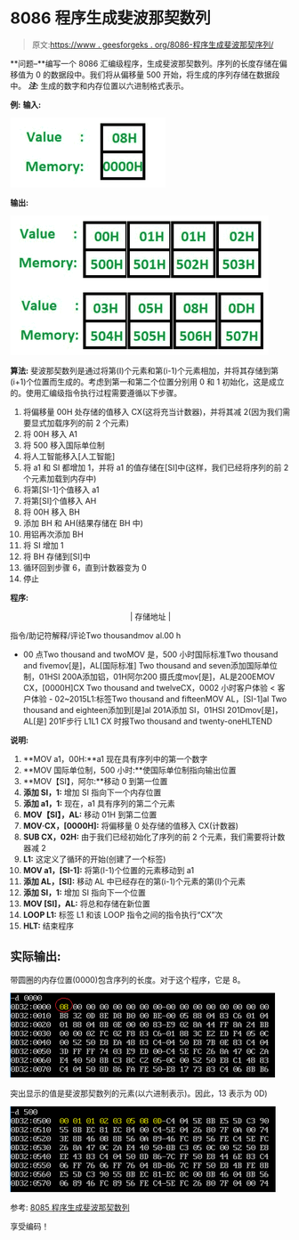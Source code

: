 # 8086 程序生成斐波那契数列

> 原文:[https://www . geesforgeks . org/8086-程序生成斐波那契序列/](https://www.geeksforgeeks.org/8086-program-to-generate-fibonacci-sequence/)

**问题–**编写一个 8086 汇编级程序，生成斐波那契数列。序列的长度存储在偏移值为 0 的数据段中。我们将从偏移量 500 开始，将生成的序列存储在数据段中。
***注:*** 生成的数字和内存位置以六进制格式表示。

**例:**
**输入:**

![](img/4265f2e69317d4155e9968e26e16e767.png)

**输出:**

![](img/4ce68f0fc05cb69dfbec7be8b540a573.png)

**算法:**
斐波那契数列是通过将第(I)个元素和第(i-1)个元素相加，并将其存储到第(i+1)个位置而生成的。考虑到第一和第二个位置分别用 0 和 1 初始化，这是成立的。使用汇编级指令执行过程需要遵循以下步骤。

1.  将偏移量 00H 处存储的值移入 CX(这将充当计数器)，并将其减 2(因为我们需要显式加载序列的前 2 个元素)
2.  将 00H 移入 A1
3.  将 500 移入国际单位制
4.  将人工智能移入[人工智能]
5.  将 a1 和 SI 都增加 1，并将 a1 的值存储在[SI]中(这样，我们已经将序列的前 2 个元素加载到内存中)
6.  将第[SI-1]个值移入 a1
7.  将第[SI]个值移入 AH
8.  将 00H 移入 BH
9.  添加 BH 和 AH(结果存储在 BH 中)
10.  用铝再次添加 BH
11.  将 SI 增加 1
12.  将 BH 存储到[SI]中
13.  循环回到步骤 6，直到计数器变为 0
14.  停止

**程序:**

<center>

| 存储地址 |

</center>

指令/助记符解释/评论Two thousandmov al.00 h
- 00 点Two thousand and twoMOV 是，500 小时国际标准Two thousand and fivemov[是]，AL[国际标准] Two thousand and seven添加国际单位制，01HSI 200A添加铝，01H阿尔200 摄氏度mov[是]，AL是200EMOV CX，[0000H]CX Two thousand and twelveCX，0002 小时客户体验 < 客户体验 - 02~2015L1:标签Two thousand and fifteenMOV AL，[SI-1]al Two thousand and eighteen添加到[是]al 201A添加 SI，01HSI 201Dmov[是]，AL[是] 201F步行 L1L1 CX 时报Two thousand and twenty-oneHLTEND

**说明:**

1.  **MOV a1，00H:**a1 现在具有序列中的第一个数字
2.  **MOV 国际单位制，500 小时:**使国际单位制指向输出位置
3.  **MOV【SI】，阿尔:**移动 0 到第一位置
4.  **添加 SI，1:** 增加 SI 指向下一个内存位置
5.  **添加 a1，1:** 现在，a1 具有序列的第二个元素
6.  **MOV【SI】，AL:** 移动 01H 到第二位置
7.  **MOV·CX，[0000H]:** 将偏移量 0 处存储的值移入 CX(计数器)
8.  **SUB CX，02H:** 由于我们已经初始化了序列的前 2 个元素，我们需要将计数器减 2
9.  **L1:** 这定义了循环的开始(创建了一个标签)
10.  **MOV a1，[SI-1]:** 将第(I-1)个位置的元素移动到 a1
11.  **添加 AL，[SI]:** 移动 AL 中已经存在的第(i-1)个元素的第(I)个元素
12.  **添加 SI，1:** 增加 SI 指向下一个位置
13.  **MOV [SI]，AL:** 将总和存储在新位置
14.  **LOOP L1:** 标签 L1 和该 LOOP 指令之间的指令执行“CX”次
15.  **HLT:** 结束程序

## 实际输出:

带圆圈的内存位置(0000)包含序列的长度。对于这个程序，它是 8。

![](img/2af597c3e9d3fd349c62c4ae7eff5d5b.png)

突出显示的值是斐波那契数列的元素(以六进制表示)。因此，13 表示为 0D)

![](img/44b37a957e63ed16a729c0334711e8c1.png)

参考: [8085 程序生成斐波那契数列](https://www.geeksforgeeks.org/?p=201540)

享受编码！